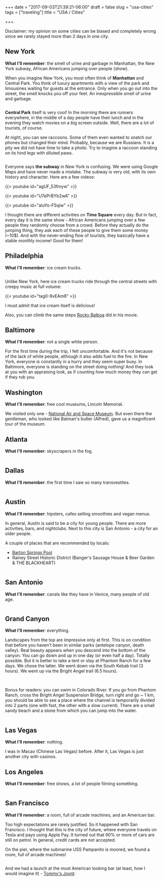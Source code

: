 +++
date = "2017-09-03T21:39:21-06:00"
draft = false
slug = "usa-cities"
tags = ["traveling"]
title = "USA / Cities"

+++

Disclaimer: my opinion on some cities can be biased and completely wrong since
we rarely stayed more than 2 days in one city.

## New York

**What I'll remember**: the smell of urine and garbage in Manhattan, the New
York subway, African Americans jumping over people (show).

When you imagine New York, you most often think of **Manhattan** and Central Park.
You think of luxury apartments with a view of the park and limousines waiting
for guests at the entrance. Only when you go out into the street, the smell
  knocks you off your feet. An inexpressible smell of urine and garbage.

<img class="img-rounded" src="/images/posts/2017-09-03-usa/new-york-1.jpg" alt="" title=""/>

**Central Park** itself is very cool! In the morning there are runners everywhere,
in the middle of a day people have their lunch and in the evening they watch
movies on a big screen outside. Well, there are a lot of tourists, of course.

At night, you can see raccoons. Some of them even wanted to snatch our phones
but changed their mind. Probably, because we are Russians. It is a pity we did
not have time to take a photo. Try to imagine a raccoon standing on its hind
legs with diluted paws.

<img class="img-rounded" src="/images/posts/2017-09-03-usa/new-york-2.jpg" alt="" title=""/>

Everyone says **the subway** in New York is confusing. We were using Google Maps
and have never made a mistake. The subway is very old, with its own history and
character. Here are a few videos:

{{< youtube id="agUF_53fmyw" >}}

{{< youtube id="U7ePrBYb2wA" >}}

{{< youtube id="aluYo-FSqiw" >}}

I thought there are different activities on **Time Square** every day. But in
fact, every day it is the same show - African Americans jumping over a few
people they randomly choose from a crowd. Before they actually do the jumping
thing, they ask each of these people to give them some money (~10$). And with
the never-ending flow of tourists, they basically have a stable monthly income!
Good for them!

## Philadelphia

**What I'll remember**: ice cream trucks.

<img class="img-rounded" src="/images/posts/2017-09-03-usa/phily-1.jpg" alt="" title=""/>

Unlike New York, here ice cream trucks ride through the central streets with
creepy music at full volume:

{{< youtube id="tag0-8vEAm8" >}}

I must admit that ice cream itself is delicious!

Also, you can climb the same steps [Rocky Balboa]( https://en.wikipedia.org/wiki/Rocky_Balboa) did in his movie.

## Baltimore

**What I'll remember**: not a single white person.

For the first time during the trip, I felt uncomfortable. And it's not because
of the lack of white people, although it also adds fuel to the fire. In New
York, everyone is constantly in a hurry and they seem super busy. In Baltimore,
everyone is standing on the street doing nothing! And they look at you with an
appraising look, as if counting how much money they can get if they rob you.

## Washington

**What I'll remember**: free cool museums, Lincoln Memorial.

We visited only one - [National Air and Space
Museum](https://airandspace.si.edu/). But even there the gentleman, who looked
like Batman's butler (Alfred), gave us a magnificent tour of the museum.

## Atlanta

**What I'll remember**: skyscrapers in the fog.

<img class="img-rounded" src="/images/posts/2017-09-03-usa/atlanta-1.jpg" alt="" title=""/>

## Dallas

**What I'll remember**: the first time I saw so many transvestites.

<img class="img-rounded" src="/images/posts/2017-09-03-usa/dallas-1.jpg" alt="" title=""/>

## Austin

**What I'll remember**: hipsters, cafes selling smoothies and vegan menus.

In general, Austin is said to be a city for young people. There are more
activities, bars, and nightclubs. Next to this city is San Antonio - a city for
an older people.

A couple of places that are recommended by locals:

- [Barton Springs Pool](https://austintexas.gov/department/barton-springs-pool)
- Rainey Street Historic District (Banger's Sausage House & Beer Garden & THE BLACKHEART)

<img class="img-rounded" src="/images/posts/2017-09-03-usa/austin-1.jpg" alt="" title=""/>

## San Antonio

**What I'll remember**: canals like they have in Venice, many people of old age.

<img class="img-rounded" src="/images/posts/2017-09-03-usa/san-antonio-1.jpg" alt="" title=""/>

## Grand Canyon

**What I'll remember**: everything.

Landscapes from the top are impressive only at first. This is on condition that
before you haven't been in similar parks (antelope canyon, death valley). Real
beauty appears when you descend into the bottom of the canyon. You can go down
and up in one day (or even half a day). Totally possible. But it is better to
take a tent or stay at Phantom Ranch for a few days. We chose the latter. We
went down via the South Kebab trail (3 hours). We went up via the Bright Angel
trail (6.5 hours).

<img class="img-rounded" src="/images/posts/2017-09-03-usa/grand-canyon-1.jpg" alt="" title=""/>

<img class="img-rounded" src="/images/posts/2017-09-03-usa/grand-canyon-2.jpg" alt="" title=""/>

Bonus for readers: you can swim in Colorado River. If you go from Phantom
Ranch, cross the Bright Angel Suspension Bridge, turn right and go ~ 1 km, you
should be able to see a place where the channel is temporarily divided into 2
parts (one with fast, the other with a slow current). There are a small sandy
beach and a stone from which you can jump into the water.

<img class="img-rounded" src="/images/posts/2017-09-03-usa/grand-canyon-3.jpg" alt="" title=""/>

## Las Vegas

**What I'll remember**: nothing.

I was in Macao (Chinese Las Vegas) before. After it, Las Vegas is just another
city with casinos.

## Los Angeles

**What I'll remember**: free shows, a lot of people filming something.

<img class="img-rounded" src="/images/posts/2017-09-03-usa/la-1.jpg" alt="" title=""/>

## San Francisco

**What I'll remember**: a room, full of arcade machines, and an American bar.

Too high expectations are rarely justified. So it happened with San Francisco.
I thought that this is the city of future, where everyone travels on Tesla and
pays using Apple Pay. It turned out that 90% or more of cars are still on
petrol. In general, credit cards are not accepted.

On the pier, where the submarine USS Pampanito is moored, we found a room, full of arcade machines!

<img class="img-rounded" src="/images/posts/2017-09-03-usa/sf-1.jpg" alt="" title=""/>

And we had a launch at the most American looking bar (at least, how I would imagine it) - [Tommy's Joynt](http://tommysjoynt.com/):

<img class="img-rounded" src="/images/posts/2017-09-03-usa/sf-2.jpg" alt="" title=""/>
